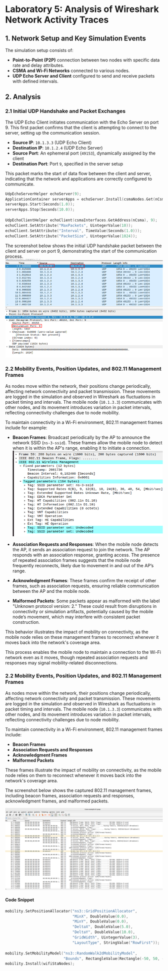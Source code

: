 # Laboratory 5: Analysis of Wireshark Network Activity Traces

## 1. Network Setup and Key Simulation Events
The simulation setup consists of:
- **Point-to-Point (P2P)** connection between two nodes with specific data rate and delay attributes.
- **CSMA and Wi-Fi Networks** connected to various nodes.
- **UDP Echo Server and Client** configured to send and receive packets with defined intervals.

## 2. Analysis

### 2.1 Initial UDP Handshake and Packet Exchanges

The UDP Echo Client initiates communication with the Echo Server on port 9. This first packet confirms that the client is attempting to connect to the server, setting up the communication session.

- **Source IP**: `10.1.3.3` (UDP Echo Client)
- **Destination IP**: `10.1.2.4` (UDP Echo Server)
- **Source Port**: An ephemeral port (`49153`), dynamically assigned by the client
- **Destination Port**: Port `9`, specified in the server setup

This packet marks the start of data flow between the client and server, indicating that the network and applications are correctly configured to communicate.

```cpp
UdpEchoServerHelper echoServer(9);
ApplicationContainer serverApps = echoServer.Install(csmaNodes.Get(nCsma));
serverApps.Start(Seconds(1.0));
serverApps.Stop(Seconds(10.0));

UdpEchoClientHelper echoClient(csmaInterfaces.GetAddress(nCsma), 9);
echoClient.SetAttribute("MaxPackets", UintegerValue(10));
echoClient.SetAttribute("Interval", TimeValue(Seconds(1.0)));
echoClient.SetAttribute("PacketSize", UintegerValue(1024));
```
The screenshot below shows the initial UDP handshake packet between the client and server on port 9, demonstrating the start of the communication process.
  ![UDP handshake](/lab5/screenshots/screen_0-0.png)


### 2.2 Mobility Events, Position Updates, and 802.11 Management Frames

As nodes move within the network, their positions change periodically, affecting network connectivity and packet transmission. These movements are logged in the simulation and observed in Wireshark as fluctuations in packet timing and intervals. The mobile node (`10.1.3.3`) communicates with other nodes, and its movement introduces variation in packet intervals, reflecting connectivity challenges due to node mobility.

To maintain connectivity in a Wi-Fi environment, 802.11 management frames include for example:

- **Beacon Frames**: Broadcast periodically by the AP to announce the network SSID (`ns-3-ssid`). These frames allow the mobile node to detect when it is within the AP's range, enabling it to initiate a connection.
 ![Beacon Frame Details](lab5/screenshots/beacon_frame.png)

- **Association Requests and Responses**: When the mobile node detects the AP, it sends an association request to join the network. The AP responds with an association response, granting access. The presence of repeated association frames suggests that the mobile node frequently reconnects, likely due to movement in and out of the AP’s range.
- **Acknowledgment Frames**: These frames confirm the receipt of other frames, such as association requests, ensuring reliable communication between the AP and the mobile node.
- **Malformed Packets**: Some packets appear as malformed with the label "Unknown protocol version: 2." These could result from disruptions in connectivity or simulation artifacts, potentially caused by the mobile node’s movement, which may interfere with consistent packet construction.

This behavior illustrates the impact of mobility on connectivity, as the mobile node relies on these management frames to reconnect whenever it moves back into the network's coverage area.


This process enables the mobile node to maintain a connection to the Wi-Fi network even as it moves, though repeated association requests and responses may signal mobility-related disconnections.


### 2.2 Mobility Events, Position Updates, and 802.11 Management Frames

As nodes move within the network, their positions change periodically, affecting network connectivity and packet transmission. These movements are logged in the simulation and observed in Wireshark as fluctuations in packet timing and intervals. The mobile node (`10.1.3.3`) communicates with other nodes, and its movement introduces variation in packet intervals, reflecting connectivity challenges due to node mobility.

To maintain connectivity in a Wi-Fi environment, 802.11 management frames include:

- **Beacon Frames**
- **Association Requests and Responses**
- **Acknowledgment Frames**
- **Malformed Packets**

These frames illustrate the impact of mobility on connectivity, as the mobile node relies on them to reconnect whenever it moves back into the network's coverage area.

The screenshot below shows the captured 802.11 management frames, including beacon frames, association requests and responses, acknowledgment frames, and malformed packets.

![802.11 Management Frames](lab5/screenshots/screen_1-0.png)


#### Code Snippet
```cpp
mobility.SetPositionAllocator("ns3::GridPositionAllocator",
                              "MinX", DoubleValue(0.0),
                              "MinY", DoubleValue(0.0),
                              "DeltaX", DoubleValue(5.0),
                              "DeltaY", DoubleValue(10.0),
                              "GridWidth", UintegerValue(3),
                              "LayoutType", StringValue("RowFirst"));

mobility.SetMobilityModel("ns3::RandomWalk2dMobilityModel",
                          "Bounds", RectangleValue(Rectangle(-50, 50, -50, 50)));
mobility.Install(wifiStaNodes);
```

